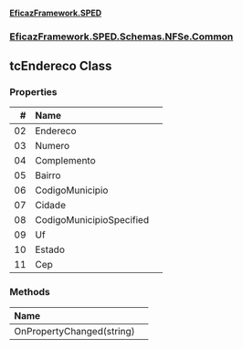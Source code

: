 #### [EficazFramework.SPED](EficazFrameworkSPED.md 'EficazFramework SPED')
### [EficazFramework.SPED.Schemas.NFSe.Common](EficazFramework.SPED.Schemas.NFSe.Common.md 'EficazFramework.SPED.Schemas.NFSe.Common')

## tcEndereco Class
### Properties

| # | Name | |
| ---: | :--- | :--- |
| 02 | Endereco |  |
| 03 | Numero |  |
| 04 | Complemento |  |
| 05 | Bairro |  |
| 06 | CodigoMunicipio |  |
| 07 | Cidade |  |
| 08 | CodigoMunicipioSpecified |  |
| 09 | Uf |  |
| 10 | Estado |  |
| 11 | Cep |  |
### Methods

| Name | |
| :--- | :--- |
| OnPropertyChanged(string) |  |
